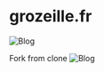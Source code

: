 # grozeille.fr

![Blog](http://grozeille.fr)

Fork from clone ![Blog](https://github.com/laobubu/jekyll-theme-EasyBook.git)
